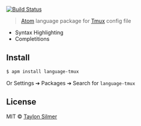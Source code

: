[![Build Status](https://travis-ci.org/taylon/language-tmux.svg?branch=master)](https://travis-ci.org/taylon/language-tmux)

> [Atom](https://atom.io) language package for [Tmux](http://tmux.github.io/) config file

* Syntax Highlighting
* Completitions

## Install

```bash
$ apm install language-tmux
```

Or Settings ➔ Packages ➔ Search for `language-tmux`

## License

MIT © [Taylon Silmer](https://github.com/taylon)
